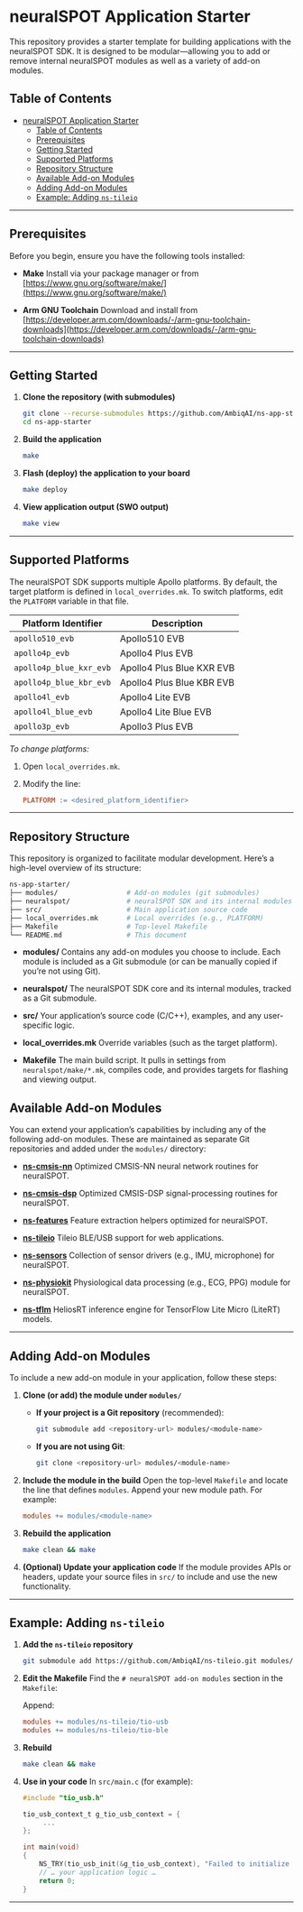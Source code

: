 # neuralSPOT Application Starter

This repository provides a starter template for building applications with the neuralSPOT SDK. It is designed to be modular—allowing you to add or remove internal neuralSPOT modules as well as a variety of add-on modules.

## Table of Contents

- [neuralSPOT Application Starter](#neuralspot-application-starter)
  - [Table of Contents](#table-of-contents)
  - [Prerequisites](#prerequisites)
  - [Getting Started](#getting-started)
  - [Supported Platforms](#supported-platforms)
  - [Repository Structure](#repository-structure)
  - [Available Add-on Modules](#available-add-on-modules)
  - [Adding Add-on Modules](#adding-add-on-modules)
  - [Example: Adding `ns-tileio`](#example-adding-ns-tileio)

---

## Prerequisites

Before you begin, ensure you have the following tools installed:

- **Make**
  Install via your package manager or from [https://www.gnu.org/software/make/](https://www.gnu.org/software/make/)

- **Arm GNU Toolchain**
  Download and install from [https://developer.arm.com/downloads/-/arm-gnu-toolchain-downloads](https://developer.arm.com/downloads/-/arm-gnu-toolchain-downloads)

---

## Getting Started

1. **Clone the repository (with submodules)**

   ```bash
   git clone --recurse-submodules https://github.com/AmbiqAI/ns-app-starter.git
   cd ns-app-starter
   ```

2. **Build the application**

   ```bash
   make
   ```

3. **Flash (deploy) the application to your board**

   ```bash
   make deploy
   ```

4. **View application output (SWO output)**

   ```bash
   make view
   ```

---

## Supported Platforms

The neuralSPOT SDK supports multiple Apollo platforms. By default, the target platform is defined in `local_overrides.mk`. To switch platforms, edit the `PLATFORM` variable in that file.

| Platform Identifier             | Description                    |
|---------------------------------|--------------------------------|
| `apollo510_evb`                 | Apollo510 EVB                  |
| `apollo4p_evb`                  | Apollo4 Plus EVB               |
| `apollo4p_blue_kxr_evb`         | Apollo4 Plus Blue KXR EVB      |
| `apollo4p_blue_kbr_evb`         | Apollo4 Plus Blue KBR EVB      |
| `apollo4l_evb`                  | Apollo4 Lite EVB               |
| `apollo4l_blue_evb`             | Apollo4 Lite Blue EVB          |
| `apollo3p_evb`                  | Apollo3 Plus EVB               |

*To change platforms:*

1. Open `local_overrides.mk`.
2. Modify the line:

   ```makefile
   PLATFORM := <desired_platform_identifier>
   ```

---

## Repository Structure

This repository is organized to facilitate modular development. Here’s a high-level overview of its structure:

```bash
ns-app-starter/
├── modules/                 # Add-on modules (git submodules)
├── neuralspot/              # neuralSPOT SDK and its internal modules (git submodule)
├── src/                     # Main application source code
├── local_overrides.mk       # Local overrides (e.g., PLATFORM)
├── Makefile                 # Top-level Makefile
└── README.md                # This document
```

- **modules/**
  Contains any add-on modules you choose to include. Each module is included as a Git submodule (or can be manually copied if you’re not using Git).

- **neuralspot/**
  The neuralSPOT SDK core and its internal modules, tracked as a Git submodule.

- **src/**
  Your application’s source code (C/C++), examples, and any user-specific logic.

- **local_overrides.mk**
  Override variables (such as the target platform).

- **Makefile**
  The main build script. It pulls in settings from `neuralspot/make/*.mk`, compiles code, and provides targets for flashing and viewing output.

## Available Add-on Modules

You can extend your application’s capabilities by including any of the following add-on modules. These are maintained as separate Git repositories and added under the `modules/` directory:

- **[ns-cmsis-nn](https://github.com/AmbiqAI/ns-cmsis-nn)**
  Optimized CMSIS-NN neural network routines for neuralSPOT.

- **[ns-cmsis-dsp](https://github.com/AmbiqAI/ns-cmsis-dsp)**
  Optimized CMSIS-DSP signal-processing routines for neuralSPOT.

- **[ns-features](https://github.com/AmbiqAI/ns-features)**
  Feature extraction helpers optimized for neuralSPOT.

- **[ns-tileio](https://github.com/AmbiqAI/ns-tileio)**
  Tileio BLE/USB support for web applications.

- **[ns-sensors](https://github.com/AmbiqAI/ns-sensors)**
  Collection of sensor drivers (e.g., IMU, microphone) for neuralSPOT.

- **[ns-physiokit](https://github.com/AmbiqAI/ns-physiokit)**
  Physiological data processing (e.g., ECG, PPG) module for neuralSPOT.

- **[ns-tflm](https://github.com/AmbiqAI/ns-tflm)**
  HeliosRT inference engine for TensorFlow Lite Micro (LiteRT) models.

---

## Adding Add-on Modules

To include a new add-on module in your application, follow these steps:

1. **Clone (or add) the module under `modules/`**
   - **If your project is a Git repository** (recommended):

     ```bash
     git submodule add <repository-url> modules/<module-name>
     ```

   - **If you are not using Git**:

     ```bash
     git clone <repository-url> modules/<module-name>
     ```

2. **Include the module in the build**
   Open the top-level `Makefile` and locate the line that defines `modules`. Append your new module path. For example:

   ```makefile
   modules += modules/<module-name>
   ```

3. **Rebuild the application**

   ```bash
   make clean && make
   ```

4. **(Optional) Update your application code**
   If the module provides APIs or headers, update your source files in `src/` to include and use the new functionality.

---

## Example: Adding `ns-tileio`

1. **Add the `ns-tileio` repository**

   ```bash
   git submodule add https://github.com/AmbiqAI/ns-tileio.git modules/ns-tileio
   ```

2. **Edit the Makefile**
   Find the `# neuralSPOT add-on modules` section in the `Makefile`:

   Append:

   ```makefile
   modules += modules/ns-tileio/tio-usb
   modules += modules/ns-tileio/tio-ble
   ```

3. **Rebuild**

   ```bash
   make clean && make
   ```

4. **Use in your code**
   In `src/main.c` (for example):

   ```c
   #include "tio_usb.h"

   tio_usb_context_t g_tio_usb_context = {
        ...
   };

   int main(void)
   {
       NS_TRY(tio_usb_init(&g_tio_usb_context), "Failed to initialize USB Tile I/O");
       // … your application logic …
       return 0;
   }
   ```

---

